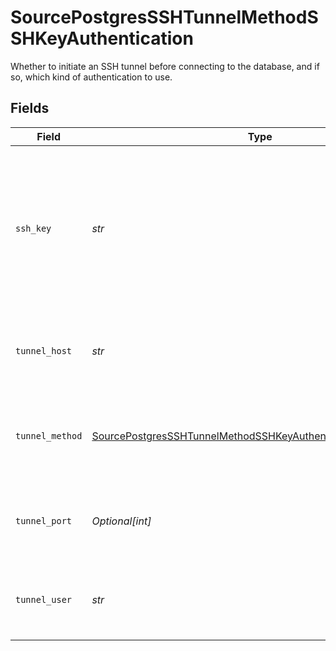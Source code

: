 # SourcePostgresSSHTunnelMethodSSHKeyAuthentication

Whether to initiate an SSH tunnel before connecting to the database, and if so, which kind of authentication to use.


## Fields

| Field                                                                                                                                                 | Type                                                                                                                                                  | Required                                                                                                                                              | Description                                                                                                                                           | Example                                                                                                                                               |
| ----------------------------------------------------------------------------------------------------------------------------------------------------- | ----------------------------------------------------------------------------------------------------------------------------------------------------- | ----------------------------------------------------------------------------------------------------------------------------------------------------- | ----------------------------------------------------------------------------------------------------------------------------------------------------- | ----------------------------------------------------------------------------------------------------------------------------------------------------- |
| `ssh_key`                                                                                                                                             | *str*                                                                                                                                                 | :heavy_check_mark:                                                                                                                                    | OS-level user account ssh key credentials in RSA PEM format ( created with ssh-keygen -t rsa -m PEM -f myuser_rsa )                                   |                                                                                                                                                       |
| `tunnel_host`                                                                                                                                         | *str*                                                                                                                                                 | :heavy_check_mark:                                                                                                                                    | Hostname of the jump server host that allows inbound ssh tunnel.                                                                                      |                                                                                                                                                       |
| `tunnel_method`                                                                                                                                       | [SourcePostgresSSHTunnelMethodSSHKeyAuthenticationTunnelMethod](../../models/shared/sourcepostgressshtunnelmethodsshkeyauthenticationtunnelmethod.md) | :heavy_check_mark:                                                                                                                                    | Connect through a jump server tunnel host using username and ssh key                                                                                  |                                                                                                                                                       |
| `tunnel_port`                                                                                                                                         | *Optional[int]*                                                                                                                                       | :heavy_minus_sign:                                                                                                                                    | Port on the proxy/jump server that accepts inbound ssh connections.                                                                                   | 22                                                                                                                                                    |
| `tunnel_user`                                                                                                                                         | *str*                                                                                                                                                 | :heavy_check_mark:                                                                                                                                    | OS-level username for logging into the jump server host.                                                                                              |                                                                                                                                                       |